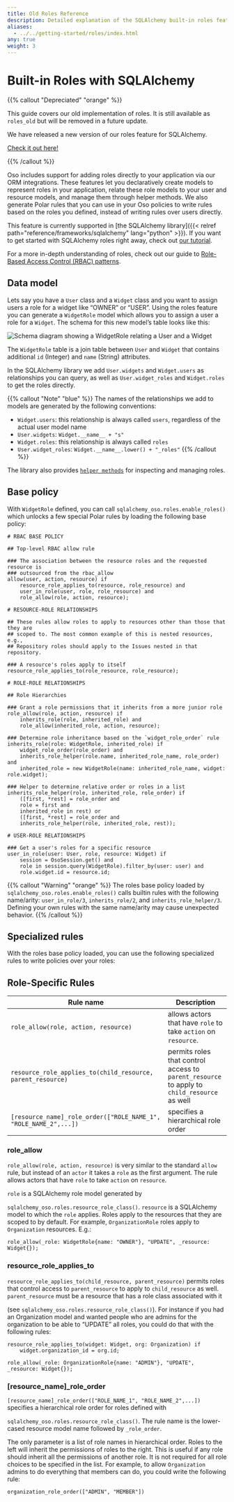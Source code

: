 ```yaml
---
title: Old Roles Reference
description: Detailed explanation of the SQLAlchemy built-in roles features and how to use them.
aliases:
  - ../../getting-started/roles/index.html
any: true
weight: 3
---
```


# Built-in Roles with SQLAlchemy

{{% callout "Depreciated" "orange" %}}

This guide covers our old implementation of roles. It is still available as `roles_old` but will be removed in a future update.

We have released a new version of our roles feature for SQLAlchemy.

[Check it out here!](/guides/roles/sqlalchemy)

{{% /callout %}}

Oso includes support for adding roles directly to your application via our ORM
integrations. These features let you declaratively create models to represent
roles in your application, relate these role models to your user and resource
models, and manage them through helper methods. We also generate Polar rules
that you can use in your Oso policies to write rules based on the roles you
defined, instead of writing rules over users directly.

This feature is currently supported in [the SQLAlchemy library]({{< relref
path="reference/frameworks/sqlalchemy" lang="python" >}}). If you want to get started with
SQLAlchemy roles right away, check out [our tutorial](/guides/roles/sqlalchemy).

For a more in-depth understanding of roles, check out our guide to [Role-Based
Access Control (RBAC) patterns](learn/roles).

## Data model

Lets say you have a `User` class and a `Widget` class and you want to assign
users a role for a widget like “OWNER” or “USER”. Using the roles feature you
can generate a `WidgetRole` model which allows you to assign a user a role for
a `Widget`. The schema for this new model’s table looks like this:

![Schema diagram showing a `WidgetRole` relating a `User` and a
`Widget`](img/roles.svg)

The `WidgetRole` table is a join table between `User` and `Widget` that
contains additional `id` (Integer) and `name` (String) attributes.

In the SQLAlchemy library we add `User.widgets` and `Widget.users` as
relationships you can query, as well as `User.widget_roles` and `Widget.roles`
to get the roles directly.

{{% callout "Note" "blue" %}}
The names of the relationships we add to models are generated by the
following conventions:

- `Widget.users`: this relationship is always called `users`, regardless of
  the actual user model name
- `User.widgets`: `Widget.__name__ + "s"`
- `Widget.roles`: this relationship is always called `roles`
- `User.widget_roles`: `Widget.__name__.lower() + "_roles"`
  {{% /callout %}}

The library also provides [`helper methods`](https://docs.osohq.com/python/reference/api/sqlalchemy.html#sqlalchemy-oso-roles) for
inspecting and managing roles.

## Base policy

<!-- TODO(gj): link API docs once they're set up. -->

With `WidgetRole` defined, you can call `sqlalchemy_oso.roles.enable_roles()`
which unlocks a few special Polar rules by loading the following base policy:

```polar
# RBAC BASE POLICY

## Top-level RBAC allow rule

### The association between the resource roles and the requested resource is
### outsourced from the rbac_allow
allow(user, action, resource) if
    resource_role_applies_to(resource, role_resource) and
    user_in_role(user, role, role_resource) and
    role_allow(role, action, resource);

# RESOURCE-ROLE RELATIONSHIPS

## These rules allow roles to apply to resources other than those that they are
## scoped to. The most common example of this is nested resources, e.g.,
## Repository roles should apply to the Issues nested in that repository.

### A resource's roles apply to itself
resource_role_applies_to(role_resource, role_resource);

# ROLE-ROLE RELATIONSHIPS

## Role Hierarchies

### Grant a role permissions that it inherits from a more junior role
role_allow(role, action, resource) if
    inherits_role(role, inherited_role) and
    role_allow(inherited_role, action, resource);

### Determine role inheritance based on the `widget_role_order` rule
inherits_role(role: WidgetRole, inherited_role) if
    widget_role_order(role_order) and
    inherits_role_helper(role.name, inherited_role_name, role_order) and
    inherited_role = new WidgetRole(name: inherited_role_name, widget: role.widget);

### Helper to determine relative order or roles in a list
inherits_role_helper(role, inherited_role, role_order) if
    ([first, *rest] = role_order and
    role = first and
    inherited_role in rest) or
    ([first, *rest] = role_order and
    inherits_role_helper(role, inherited_role, rest));

# USER-ROLE RELATIONSHIPS

### Get a user's roles for a specific resource
user_in_role(user: User, role, resource: Widget) if
    session = OsoSession.get() and
    role in session.query(WidgetRole).filter_by(user: user) and
    role.widget.id = resource.id;
```

<!-- TODO(gj): link API docs once they're set up. -->

{{% callout "Warning" "orange" %}}
The roles base policy loaded by `sqlalchemy_oso.roles.enable_roles()` calls
builtin rules with the following name/arity: `user_in_role/3`,
`inherits_role/2`, and `inherits_role_helper/3`. Defining your own rules with
the same name/arity may cause unexpected behavior.
{{% /callout %}}

## Specialized rules

With the roles base policy loaded, you can use the following specialized rules
to write policies over your roles:

## Role-Specific Rules

| Rule name                                                        | Description                                                                                 |
| ---------------------------------------------------------------- | ------------------------------------------------------------------------------------------- |
| `role_allow(role, action, resource)`                             | allows actors that have `role` to take `action` on `resource`.                              |
| `resource_role_applies_to(child_resource, parent_resource)`      | permits roles that control access to `parent_resource` to apply to `child_resource` as well |
| `[resource_name]_role_order(["ROLE_NAME_1", "ROLE_NAME_2",...])` | specifies a hierarchical role order                                                         |

### role_allow

`role_allow(role, action, resource)` is very similar to the standard `allow`
rule, but instead of an `actor` it takes a `role` as the first argument. The
rule allows actors that have `role` to take `action` on `resource`.

`role` is a SQLAlchemy role model generated by

<!-- TODO(gj): link API docs once they're set up. -->

`sqlalchemy_oso.roles.resource_role_class()`. `resource` is a SQLAlchemy model
to which the `role` applies. Roles apply to the resources that they are scoped
to by default. For example, `OrganizationRole` roles apply to `Organization`
resources. E.g.:

```polar
role_allow(_role: WidgetRole{name: "OWNER"}, "UPDATE", _resource: Widget{});
```

### resource_role_applies_to

`resource_role_applies_to(child_resource, parent_resource)` permits roles that
control access to `parent_resource` to apply to `child_resource` as well.
`parent_resource` must be a resource that has a role class associated with it

<!-- TODO(gj): link API docs once they're set up. -->

(see `sqlalchemy_oso.roles.resource_role_class()`). For instance if you had an
Organization model and wanted people who are admins for the organization to be
able to “UPDATE” all roles, you could do that with the following rules:

```polar
resource_role_applies_to(widget: Widget, org: Organization) if
    widget.organization_id = org.id;

role_allow(_role: OrganizationRole{name: "ADMIN"}, "UPDATE", _resource: Widget{});
```

### [resource_name]\_role_order

`[resource_name]_role_order(["ROLE_NAME_1", "ROLE_NAME_2",...])` specifies a
hierarchical role order for roles defined with

<!-- TODO(gj): link API docs once they're set up. -->

`sqlalchemy_oso.roles.resource_role_class()`. The rule name is the lower-cased
resource model name followed by `_role_order`.

The only parameter is a list of role names in hierarchical order. Roles to the
left will inherit the permissions of roles to the right. This is useful if any
role should inherit all the permissions of another role. It is not required for
all role choices to be specified in the list. For example, to allow
`Organization` admins to do everything that members can do, you could write the
following rule:

```polar
organization_role_order(["ADMIN", "MEMBER"])
```
